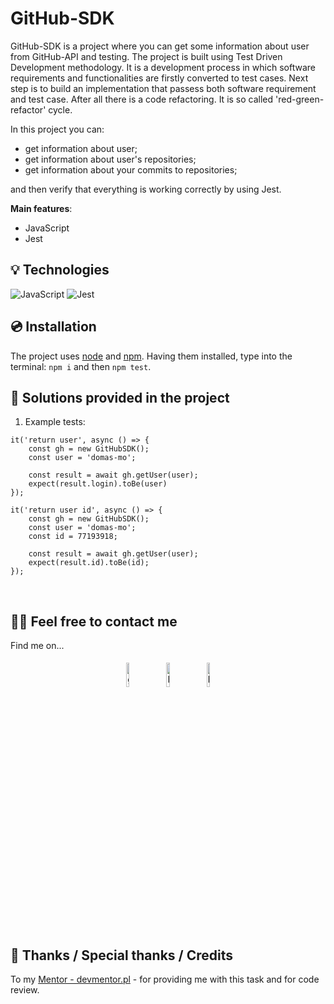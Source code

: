 # GitHub-SDK

GitHub-SDK is a project where you can get some information about user from GitHub-API and testing. The project is built using Test Driven Development methodology. It is a development process in which software requirements and functionalities are firstly converted to test cases. Next step is to build an implementation that passess both software requirement and test case. After all there is a code refactoring. It is so called 'red-green-refactor' cycle.

In this project you can: 
- get information about user;
- get information about user's repositories;
- get information about your commits to repositories;

and then verify that everything is working correctly by using Jest.

**Main features**:
- JavaScript
- Jest
&nbsp;
 
## 💡 Technologies

![JavaScript](https://img.shields.io/badge/javascript-%23323330.svg?style=for-the-badge&logo=javascript&logoColor=%23F7DF1E)
![Jest](https://img.shields.io/badge/-jest-%23C21325?style=for-the-badge&logo=jest&logoColor=white)
&nbsp;
 
## 💿 Installation

The project uses [node](https://nodejs.org/en/) and [npm](https://www.npmjs.com/). Having them installed, type into the terminal: `npm i` and then `npm test`.
&nbsp;

## 🤔 Solutions provided in the project

1. Example tests:
```
it('return user', async () => {
    const gh = new GitHubSDK();
    const user = 'domas-mo';

    const result = await gh.getUser(user);
    expect(result.login).toBe(user)
});
```

```
it('return user id', async () => {
    const gh = new GitHubSDK();
    const user = 'domas-mo';
    const id = 77193918;

    const result = await gh.getUser(user);
    expect(result.id).toBe(id);
});
```
&nbsp;

## 🙋‍♂️ Feel free to contact me

Find me on...

<p align="center">
	<a href="https://github.com/domas-mo"><img alt="github" width="10%" style="padding:5px" src="https://img.icons8.com/clouds/100/000000/github.png"/></a>
	<a href="https://www.linkedin.com/in/dominik-mo/"><img alt="linkedin" width="10%" style="padding:5px" src="https://img.icons8.com/clouds/100/000000/linkedin.png"/></a>
    <a href="mailto:dominik.mozdzen1@gmail.com"><img alt="linkedin" width="10%" style="padding:5px" src="https://img.icons8.com/clouds/100/000000/email.png"/></a>
</p>
&nbsp;

## 👏 Thanks / Special thanks / Credits

To my [Mentor - devmentor.pl](https://devmentor.pl/) - for providing me with this task and for code review.

